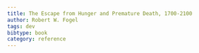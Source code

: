 ```yaml
---
title: The Escape from Hunger and Premature Death, 1700-2100
author: Robert W. Fogel
tags: dev
bibtype: book
category: reference
---
```

